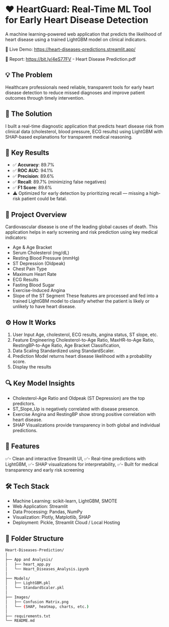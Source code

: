 # ❤️ HeartGuard: Real-Time ML Tool for Early Heart Disease Detection

A machine learning–powered web application that predicts the likelihood of heart disease using a trained LightGBM model on clinical indicators. 

🔗 Live Demo: https://heart-diseases-predictions.streamlit.app/

🔗 Report: https://bit.ly/4eS77FV - Heart Disease Prediction.pdf

## 💡 The Problem
Healthcare professionals need reliable, transparent tools for early heart disease detection to reduce missed diagnoses and improve patient outcomes through timely intervention.

## 🔧 The Solution
I built a real-time diagnostic application that predicts heart disease risk from clinical data (cholesterol, blood pressure, ECG results) using LightGBM with SHAP-based explanations for transparent medical reasoning.

## 📌 Key Results

- ✅ **Accuracy**: 89.7%  
- ✅ **ROC AUC**: 94.1%  
- ✅ **Precision**: 89.6%  
- ✅ **Recall**: 89.7% (minimizing false negatives)  
- ✅ **F1 Score**: 89.6%  
- ⚠️ Optimized for early detection by prioritizing recall — missing a high-risk patient could be fatal.


## 📌 Project Overview
Cardiovascular disease is one of the leading global causes of death. This application helps in early screening and risk prediction using key medical indicators:
-	Age & Age Bracket
-	Serum Cholesterol (mg/dL)
- Resting Blood Pressure (mmHg)
-	ST Depression (Oldpeak)
- Chest Pain Type
-	Maximum Heart Rate
-	ECG Results
-	Fasting Blood Sugar
-	Exercise-Induced Angina
-	Slope of the ST Segment
These features are processed and fed into a trained LightGBM model to classify whether the patient is likely or unlikely to have heart disease.

## ⚙️ How It Works
1.	User Input
Age, cholesterol, ECG results, angina status, ST slope, etc.
2.	Feature Engineering
Cholesterol-to-Age Ratio,
MaxHR-to-Age Ratio,
RestingBP-to-Age Ratio,
Age Bracket Classification,
3.	Data Scaling
Standardized using StandardScaler.
4.	Prediction
Model returns heart disease likelihood with a probability score.
5.	Display the results
   
## 🔍 Key Model Insights
-	Cholesterol-Age Ratio and Oldpeak (ST Depression) are the top predictors.
-	ST_Slope_Up is negatively correlated with disease presence.
-	Exercise Angina and RestingBP show strong positive correlation with heart disease.
-	SHAP Visualizations provide transparency in both global and individual predictions.

## 🚀 Features
✅- Clean and interactive Streamlit UI, 
✅- Real-time predictions with LightGBM, 
✅- SHAP visualizations for interpretability, 
✅- Built for medical transparency and early risk screening

## 🛠️ Tech Stack
-	Machine Learning: scikit-learn, LightGBM, SMOTE
-	Web Application: Streamlit
-	Data Processing: Pandas, NumPy
-	Visualization: Plotly, Matplotlib, SHAP
-	Deployment: Pickle, Streamlit Cloud / Local Hosting

## 📁 Folder Structure

```bash
Heart-Diseases-Prediction/
│
├── App and Analysis/
│   ├── heart_app.py
│   └── Heart_Diseases_Analysis.ipynb
│
├── Models/
│   ├── LightGBM.pkl
│   └── StandardScaler.pkl
│
├── Images/
│   ├── Confusion Matrix.png
│   └── (SHAP, heatmap, charts, etc.)
│
├── requirements.txt
└── README.md
